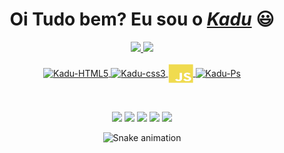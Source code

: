  <h1 align="center">Oi Tudo bem? Eu sou o <a href="https://www.linkedin.com/in/carlos-eduardo-carneiro-68a037187/"><i>Kadu</i></a> 😃️</h1>
<div>

 <div align="center">
  <a href="https://github.com/Kaducc">
  <img height="120em" src="https://github-readme-stats.vercel.app/api?username=Kaducc&show_icons=true&theme=dark&include_all_commits=true&count_private=true"/>
  <img height="120em" src="https://github-readme-stats.vercel.app/api/top-langs/?username=Kaducc&layout=compact&langs_count=7&theme=dark"/>
    
</div>
   <div align="center" valign="top"><br>
 <img align="center" alt="Kadu-HTML5" height="30" width="40" src="https://cdn.jsdelivr.net/gh/devicons/devicon/icons/html5/html5-original.svg">
 <img align="center" alt="Kadu-css3" height="30" width="40" src="https://cdn.jsdelivr.net/gh/devicons/devicon/icons/css3/css3-original.svg">
 <img align="center" alt="Kadu-js" height="30" width="40" src="https://raw.githubusercontent.com/devicons/devicon/master/icons/javascript/javascript-plain.svg">
 <img align="center" alt="Kadu-Ps" height="30" width="40" src="https://cdn.jsdelivr.net/gh/devicons/devicon/icons/photoshop/photoshop-plain.svg">
</div>

  ##
  
  <div align="center" valign="top"><br>
     <a href="https://www.youtube.com/channel/UCcH_EVCv5IvKDuk_-ELg6yQ" target="_blank"><img src="https://img.shields.io/badge/YouTube-FF0000?style=for-the-badge&logo=youtube&logoColor=white" target="_blank"></a>
    <a href="https://www.instagram.com/kaduc_e/" target="_blank"><img src="https://img.shields.io/badge/Instagram-E4405F?style=for-the-badge&logo=instagram&logoColor=white" target="_blank"></a>
    <a href="https://www.linkedin.com/in/carlos-eduardo-carneiro-68a037187/" target="_blank"><img src="https://img.shields.io/badge/LinkedIn-0077B5?style=for-the-badge&logo=linkedin&logoColor=white" target="_blank"></a>
    <a href="https://twitter.com/kaduc_e" target="_blank"><img src="https://img.shields.io/badge/Twitter-1DA1F2?style=for-the-badge&logo=twitter&logoColor=white"></a>
    <a href="mailto:carloseduardocarneiro928@gmail.com" target="_blank"><img src="https://img.shields.io/badge/Gmail-D14836?style=for-the-badge&logo=gmail&logoColor=white"></a>
  </div>
  
<div align="center">
  
  ![Snake animation](https://github.com/Kaducc/Kaducc/blob/output/github-contribution-grid-snake.svg)
  
</div>
